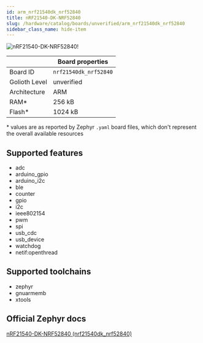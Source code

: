 ```yaml
---
id: arm_nrf21540dk_nrf52840
title: nRF21540-DK-NRF52840
slug: /hardware/catalog/boards/unverified/arm_nrf21540dk_nrf52840
sidebar_class_name: hide-item
---
```


[//]: # (This is an auto-generated file, do not edit! Changes to it will be lost upon re-generation)

![nRF21540-DK-NRF52840!](/img/boards/arm/nrf21540dk_nrf52840.jpg "nRF21540-DK-NRF52840")

|                | Board properties     |
| -------------  | -------------------- |
| Board ID       | `nrf21540dk_nrf52840` |
| Golioth Level  | unverified       |
| Architecture   | ARM |
| RAM*           | 256 kB |
| Flash*         | 1024 kB |

\* values are as reported by Zephyr `.yaml` board files, which don't represent the overall available resources



## Supported features

* adc
* arduino_gpio
* arduino_i2c
* ble
* counter
* gpio
* i2c
* ieee802154
* pwm
* spi
* usb_cdc
* usb_device
* watchdog
* netif:openthread

## Supported toolchains

* zephyr
* gnuarmemb
* xtools

## Official Zephyr docs

[nRF21540-DK-NRF52840 (nrf21540dk_nrf52840)](https://docs.zephyrproject.org/latest/boards/arm/nrf21540dk_nrf52840/doc/index.html)
